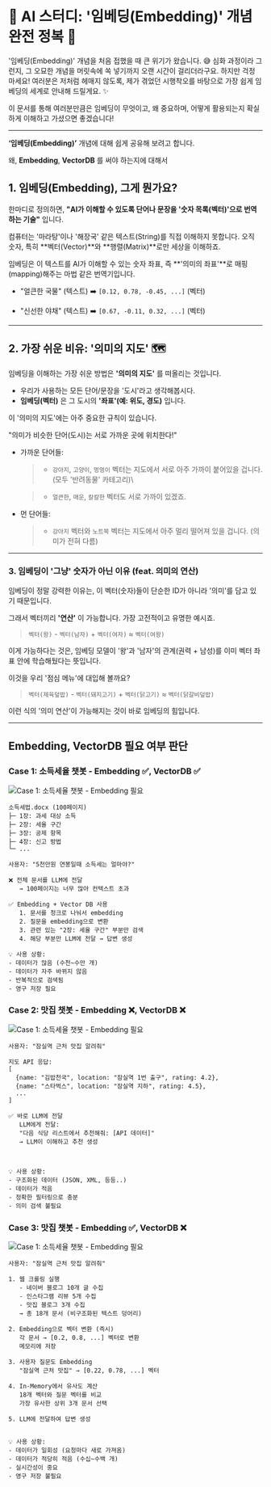 # 🤖 AI 스터디: '임베딩(Embedding)' 개념 완전 정복 🚀

'임베딩(Embedding)' 개념을 처음 접했을 때 큰 위기가 왔습니다. 😅
심화 과정이라 그런지, 그 오묘한 개념을 머릿속에 쏙 넣기까지 오랜 시간이 걸리더라구요.
하지만 걱정 마세요! 여러분은 저처럼 헤매지 않도록, 제가 겪었던 시행착오를 바탕으로 가장 쉽게 임베딩의 세계로 안내해 드릴게요. ✨

이 문서를 통해 여러분만큼은 임베딩이 무엇이고, 왜 중요하며, 어떻게 활용되는지
확실하게 이해하고 가셨으면 좋겠습니다!

---

**‘임베딩(Embedding)’** 개념에 대해 쉽게 공유해 보려고 합니다.

왜, **Embedding**, **VectorDB** 를 써야 하는지에 대해서

## 1. 임베딩(Embedding), 그게 뭔가요?

한마디로 정의하면, **"AI가 이해할 수 있도록 단어나 문장을 '숫자 목록(벡터)'으로 번역하는 기술"** 입니다.

컴퓨터는 '마라탕'이나 '해장국' 같은 텍스트(String)를 직접 이해하지 못합니다. 오직 숫자, 특히 **벡터(Vector)**와 **행렬(Matrix)**로만 세상을 이해하죠.

임베딩은 이 텍스트를 AI가 이해할 수 있는 숫자 좌표, 즉 **'의미의 좌표'**로 매핑(mapping)해주는 마법 같은 번역기입니다.

- "얼큰한 국물" (텍스트) ➡️ `[0.12, 0.78, -0.45, ...]` (벡터)

- "신선한 야채" (텍스트) ➡️ `[0.67, -0.11, 0.32, ...]` (벡터)

---

## 2. 가장 쉬운 비유: '의미의 지도' 🗺️

임베딩을 이해하는 가장 쉬운 방법은 **'의미의 지도'** 를 떠올리는 것입니다.

- 우리가 사용하는 모든 단어/문장을 '도시'라고 생각해봅시다.
- **임베딩(벡터)** 은 그 도시의 **'좌표'(예: 위도, 경도)** 입니다.

이 '의미의 지도'에는 아주 중요한 규칙이 있습니다.

"의미가 비슷한 단어(도시)는 서로 가까운 곳에 위치한다!"

- 가까운 단어들:

  > - `강아지`, `고양이`, `멍멍이` 벡터는 지도에서 서로 아주 가까이 붙어있을 겁니다. (모두 '반려동물' 카테고리)\

  > - `얼큰한`, `매운`, `칼칼한` 벡터도 서로 가까이 있겠죠.

- 먼 단어들:
  > - `강아지` 벡터와 `노트북` 벡터는 지도에서 아주 멀리 떨어져 있을 겁니다. (의미가 전혀 다름)

---

### 3. 임베딩이 '그냥' 숫자가 아닌 이유 (feat. 의미의 연산)

임베딩이 정말 강력한 이유는, 이 벡터(숫자)들이 단순한 ID가 아니라 '의미'를 담고 있기 때문입니다.

그래서 벡터끼리 **'연산'** 이 가능합니다. 가장 고전적이고 유명한 예시죠.

> `벡터(왕)` - `벡터(남자)` + `벡터(여자)` ≈ `벡터(여왕)`

이게 가능하다는 것은, 임베딩 모델이 '왕'과 '남자'의 관계(권력 + 남성)를 이미 벡터 좌표 안에 학습해뒀다는 뜻입니다.

이것을 우리 '점심 메뉴'에 대입해 볼까요?

> `벡터(제육덮밥)` - `벡터(돼지고기)` + `벡터(닭고기)` ≈ `벡터(닭갈비덮밥)`

이런 식의 '의미 연산'이 가능해지는 것이 바로 임베딩의 힘입니다.

---

## Embedding, VectorDB 필요 여부 판단

### Case 1: 소득세율 챗봇 - Embedding ✅, VectorDB ✅

![Case 1: 소득세율 챗봇 - Embedding 필요](../assert/embedding_ok-vector_ok.png)

```
소득세법.docx (100페이지)
├─ 1장: 과세 대상 소득
├─ 2장: 세율 구간
├─ 3장: 공제 항목
├─ 4장: 신고 방법
└─ ...

사용자: "5천만원 연봉일때 소득세는 얼마야?"

❌ 전체 문서를 LLM에 전달
   → 100페이지는 너무 많아 컨텍스트 초과

✅ Embedding + Vector DB 사용
   1. 문서를 청크로 나눠서 embedding
   2. 질문을 embedding으로 변환
   3. 관련 있는 "2장: 세율 구간" 부분만 검색
   4. 해당 부분만 LLM에 전달 → 답변 생성

💡 사용 상황:
- 데이터가 많음 (수천~수만 개)
- 데이터가 자주 바뀌지 않음
- 반복적으로 검색됨
- 영구 저장 필요
```

### Case 2: 맛집 챗봇 - Embedding ❌, VectorDB ❌

![Case 1: 소득세율 챗봇 - Embedding 필요](../assert/embedding_no-vector_no.png)

```
사용자: "잠실역 근처 맛집 알려줘"

지도 API 응답:
[
  {name: "김밥천국", location: "잠실역 1번 출구", rating: 4.2},
  {name: "스타벅스", location: "잠실역 지하", rating: 4.5},
  ...
]

✅ 바로 LLM에 전달
   LLM에게 전달:
   "다음 식당 리스트에서 추천해줘: [API 데이터]"
   → LLM이 이해하고 추천 생성



💡 사용 상황:
- 구조화된 데이터 (JSON, XML, 등등..)
- 데이터가 적음
- 정확한 필터링으로 충분
- 의미 검색 불필요

```

### Case 3: 맛집 챗봇 - Embedding ✅, VectorDB ❌

![Case 1: 소득세율 챗봇 - Embedding 필요](../assert/embedding_ok-vector_no.png)

```
사용자: "잠실역 근처 맛집 알려줘"

1. 웹 크롤링 실행
   - 네이버 블로그 10개 글 수집
   - 인스타그램 리뷰 5개 수집
   - 맛집 블로그 3개 수집
   → 총 18개 문서 (비구조화된 텍스트 덩어리)

2. Embedding으로 벡터 변환 (즉시)
   각 문서 → [0.2, 0.8, ...] 벡터로 변환
   메모리에 저장

3. 사용자 질문도 Embedding
   "잠실역 근처 맛집" → [0.22, 0.78, ...] 벡터

4. In-Memory에서 유사도 계산
   18개 벡터와 질문 벡터를 비교
   가장 유사한 상위 3개 문서 선택

5. LLM에 전달하여 답변 생성


💡 사용 상황:
- 데이터가 일회성 (요청마다 새로 가져옴)
- 데이터가 적당히 적음 (수십~수백 개)
- 실시간성이 중요
- 영구 저장 불필요
```

